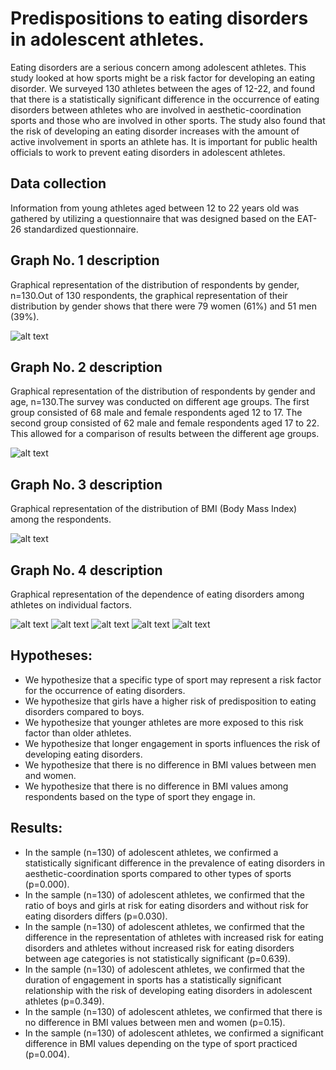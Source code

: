 # Predispositions to eating disorders in adolescent athletes.

Eating disorders are a serious concern among adolescent athletes. This study looked at how sports might be a risk factor for developing an eating disorder. We surveyed 130 athletes between the ages of 12-22, and found that there is a statistically significant difference in the occurrence of eating disorders between athletes who are involved in aesthetic-coordination sports and those who are involved in other sports. The study also found that the risk of developing an eating disorder increases with the amount of active involvement in sports an athlete has. It is important for public health officials to work to prevent eating disorders in adolescent athletes.

## Data collection

Information from young athletes aged between 12 to 22 years old was gathered by utilizing a questionnaire that was designed based on the EAT-26 standardized questionnaire.

## Graph No. 1 description

Graphical representation of the distribution of respondents by gender, n=130.Out of 130 respondents, the graphical representation of their distribution by gender shows that there were 79 women (61%) and 51 men (39%).

![alt text](https://github.com/StasyShats/predispositions_to_eating_disorders_in_adolescent-athletes/blob/main/Graphs/Rozdelenie%20respondentov%20podla%20pohlavia.png)

## Graph No. 2 description

Graphical representation of the distribution of respondents by gender and age, n=130.The survey was conducted on different age groups. The first group consisted of 68 male and female respondents aged 12 to 17. The second group consisted of 62 male and female respondents aged 17 to 22. This allowed for a comparison of results between the different age groups.

![alt text](https://github.com/StasyShats/predispositions_to_eating_disorders_in_adolescent-athletes/blob/main/Graphs/Rozdelenie%20vekových%20skup%C3%ADn%20podľa%20pohlavia.png)

## Graph No. 3 description

Graphical representation of the distribution of BMI (Body Mass Index) among the respondents.

![alt text](https://github.com/StasyShats/predispositions_to_eating_disorders_in_adolescent-athletes/blob/main/Graphs/Rozdelenie%20BMI.png)

## Graph No. 4 description

Graphical representation of the dependence of eating disorders among athletes on individual factors.

![alt text](https://github.com/StasyShats/predispositions_to_eating_disorders_in_adolescent-athletes/blob/main/Graphs/Pocty%20osob%20s%20rizikom%20PPP%20podla%20dlzky%20sa%20zaobenia%20sportom.png)
![alt text](https://github.com/StasyShats/predispositions_to_eating_disorders_in_adolescent-athletes/blob/main/Graphs/Pocty%20osob%20s%20rizikom%20PPP%20podla%20podla%20druhu%20vykonabaneho%20sportu.png)
![alt text](https://github.com/StasyShats/predispositions_to_eating_disorders_in_adolescent-athletes/blob/main/Graphs/Pocty%20osob%20s%20rizikom%20PPP%20podla%20podla%20pohlavia.png)
![alt text](https://github.com/StasyShats/predispositions_to_eating_disorders_in_adolescent-athletes/blob/main/Graphs/Pocty%20osob%20s%20rizikom%20PPP%20podla%20podla%20veku.pn)
![alt text](https://github.com/StasyShats/predispositions_to_eating_disorders_in_adolescent-athletes/blob/main/Graphs/Pocty%20osob%20v%20riziku%20podla%20vekovej%20kategorie%20a%20pohlavia.png)

## Hypotheses:
- We hypothesize that a specific type of sport may represent a risk factor for the occurrence of eating disorders.
- We hypothesize that girls have a higher risk of predisposition to eating disorders compared to boys.
- We hypothesize that younger athletes are more exposed to this risk factor than older athletes.
- We hypothesize that longer engagement in sports influences the risk of developing eating disorders.
- We hypothesize that there is no difference in BMI values between men and women.
- We hypothesize that there is no difference in BMI values among respondents based on the type of sport they engage in.

## Results:
- In the sample (n=130) of adolescent athletes, we confirmed a statistically significant difference in the prevalence of eating disorders in aesthetic-coordination sports compared to other types of sports (p=0.000).
- In the sample (n=130) of adolescent athletes, we confirmed that the ratio of boys and girls at risk for eating disorders and without risk for eating disorders differs (p=0.030).
- In the sample (n=130) of adolescent athletes, we confirmed that the difference in the representation of athletes with increased risk for eating disorders and athletes without increased risk for eating disorders between age categories is not statistically significant (p=0.639).
- In the sample (n=130) of adolescent athletes, we confirmed that the duration of engagement in sports has a statistically significant relationship with the risk of developing eating disorders in adolescent athletes (p=0.349).
- In the sample (n=130) of adolescent athletes, we confirmed that there is no difference in BMI values between men and women (p=0.15).
- In the sample (n=130) of adolescent athletes, we confirmed a significant difference in BMI values depending on the type of sport practiced (p=0.004).
